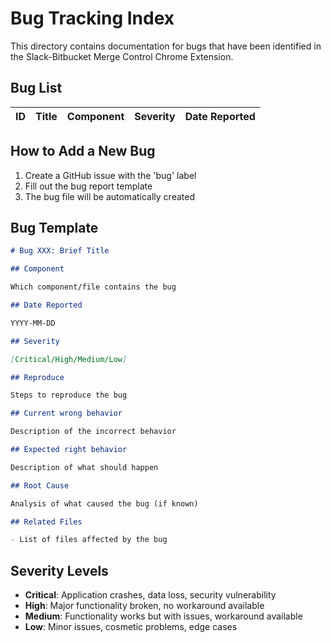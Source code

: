 # Bug Tracking Index

This directory contains documentation for bugs that have been identified in the Slack-Bitbucket Merge Control Chrome Extension.

## Bug List

| ID | Title | Component | Severity | Date Reported |
| -- | ----- | --------- | -------- | ------------- |


## How to Add a New Bug

1. Create a GitHub issue with the 'bug' label
2. Fill out the bug report template
3. The bug file will be automatically created

## Bug Template

```markdown
# Bug XXX: Brief Title

## Component

Which component/file contains the bug

## Date Reported

YYYY-MM-DD

## Severity

[Critical/High/Medium/Low]

## Reproduce

Steps to reproduce the bug

## Current wrong behavior

Description of the incorrect behavior

## Expected right behavior

Description of what should happen

## Root Cause

Analysis of what caused the bug (if known)

## Related Files

- List of files affected by the bug
```

## Severity Levels

- **Critical**: Application crashes, data loss, security vulnerability
- **High**: Major functionality broken, no workaround available
- **Medium**: Functionality works but with issues, workaround available
- **Low**: Minor issues, cosmetic problems, edge cases